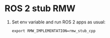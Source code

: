 # ROS 2 stub RMW

1. Set env variable and run ROS 2 apps as usual:

   ```export RMW_IMPLEMENTATION=rmw_stub_cpp```
